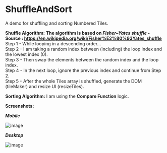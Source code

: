 # ShuffleAndSort
A demo for shuffling and sorting Numbered Tiles.

**Shuffle Algorithm:**  **The algorithm is based on _Fisher–Yates shuffle_ - Source : https://en.wikipedia.org/wiki/Fisher%E2%80%93Yates_shuffle**
Step 1 - While looping in a descending order...  
Step 2 - I am taking a random index between (including) the loop index and the lowest index (0).  
Step 3 - Then swap the elements between the random index and the loop index.  
Step 4 - In the next loop, ignore the previous index and continue from Step 2.  
Step 5 - After the whole Tiles array is shuffled, generate the DOM (tileMaker) and resize UI (resizeTiles).  

**Sorting Algorithm:** I am using the **Compare Function** logic.

**Screenshots:**  

_**Mobile**_  

![image](https://user-images.githubusercontent.com/6196046/138571850-c16caf47-d929-44ab-a117-a9633daba069.png)  

_**Desktop**_  

![image](https://user-images.githubusercontent.com/6196046/138571866-1f5e8f8c-2cb5-4090-b0b9-cddf499d02c7.png)  
